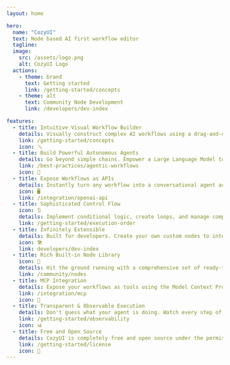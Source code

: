 ```yaml
---
layout: home

hero:
  name: "CozyUI"
  text: Node based AI first workflow editor
  tagline:
  image:
    src: /assets/logo.png
    alt: CozyUI Logo
  actions:
    - theme: brand
      text: Getting started
      link: /getting-started/concepts
    - theme: alt
      text: Community Node Development
      link: /developers/dev-index

features:
  - title: Intuitive Visual Workflow Builder
    details: Visually construct complex AI workflows using a drag-and-drop interface. Design, understand, and debug sophisticated logic without getting lost in code, making both simple tasks and complex agentic systems easy to manage.
    link: /getting-started/concepts
    icon: 🪛
  - title: Build Powerful Autonomous Agents
    details: Go beyond simple chains. Empower a Large Language Model to act as an agent that can reason, plan, and use other nodes or even workflows and oter agents to dynamically solve complex, open-ended problems in a continuous loop.
    link: /best-practices/agentic-workflows
    icon: 🤖
  - title: Expose Workflows as APIs
    details: Instantly turn any workflow into a conversational agent accessible via a standard, OpenAI-compatible API. Features automatic, multi-turn conversation to gather necessary inputs before execution.
    icon: 🖥️
    link: /integration/openai-api
  - title: Sophisticated Control Flow
    icon: 🔃
    details: Implement conditional logic, create loops, and manage complex execution paths using sub-workflows (Leaves) to build truly dynamic workflows/agents.
    link: /getting-started/execution-order
  - title: Infinitely Extensible
    details: Built for developers. Create your own custom nodes to integrate with any third-party API or proprietary system. If you can code it, you can add it to your CozyUI toolbox.
    icon: 🛠️
    link: developers/dev-index
  - title: Rich Built-in Node Library
    icon: 📒 
    details: Hit the ground running with a comprehensive set of ready-to-use nodes for web searches, file I/O, data manipulation, and various LLM prompting patterns like summarization, Q&A, and more.
    link: /community/nodes
  - title: MCP Integration
    details: Expose your workflows as tools using the Model Context Protocol. This allows other MCP-compatible AI agents and systems to dynamically discover and use your CozyUI workflows automatically.
    link: /integration/mcp
    icon: 🔌
  - title: Transparent & Observable Execution
    details: Don't guess what your agent is doing. Watch every step of your workflow's execution in real-time with detailed event logs, performance metrics, and a visual trace, making it easy to debug, optimize, and build trust your automated processes.
    link: /getting-started/observability
    icon: 📊
  - title: Free and Open Source
    details: CozyUI is completely free and open source under the permissive Apache 2.0 license. Self-host, modify, and integrate it without vendor lock-in. Inspect the code, contribute, and be part of a transparent, community-driven platform. Need dedicated support? Enterprise licensing is available.
    link: /getting-started/license
    icon: 🎁
---
```


